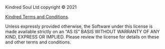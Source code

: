 Kindred Soul Ltd copyright © 2021

[Kindred Terms and Conditions](https://kindred.co/legal/terms-and-conditions).

Unless expressly provided otherwise, the Software under this license is made available strictly on an “AS IS” BASIS WITHOUT WARRANTY OF ANY KIND, EXPRESS OR IMPLIED. Please review the license for details on these and other terms and conditions.
